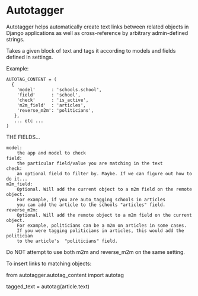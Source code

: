 Autotagger
=====

Autotagger helps automatically create text links between related objects in Django applications as well as cross-reference by arbitrary admin-defined strings.

Takes a given block of text and tags it according to models and fields defined in settings.

Example:
    
    AUTOTAG_CONTENT = (
      {
        'model'      : 'schools.school',
        'field'      : 'school',                
        'check'      : 'is_active',               
        'm2m_field'  : 'articles',
        'reverse_m2m': 'politicians',
       },
       ... etc ...
    )
    

THE FIELDS...

    model: 
        the app and model to check
    field:
        the particular field/value you are matching in the text
    check:
        an optional field to filter by. Maybe. If we can figure out how to do it...
    m2m_field:
        Optional. Will add the current object to a m2m field on the remote object.
        For example, if you are auto_tagging schools in articles
        you can add the article to the schools "articles" field.
    reverse_m2m:
        Optional. Will add the remote object to a m2m field on the current object.
        For example, politicians can be a m2m on articles in some cases.
        If you were tagging politicians in articles, this would add the politician
        to the article's  "politicians" field.
        
Do NOT attempt to use both m2m and reverse_m2m on the same setting.

To insert links to matching objects:

   from autotagger.autotag_content import autotag
 
   tagged_text = autotag(article.text)


